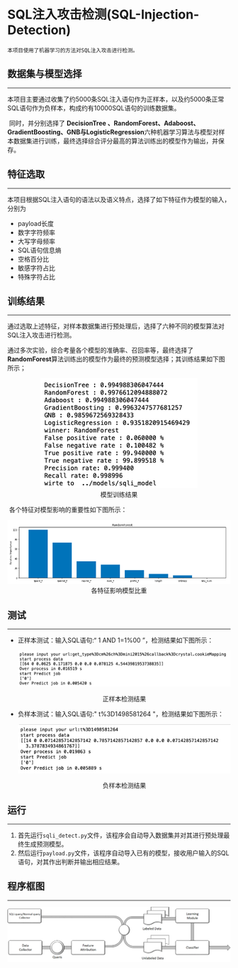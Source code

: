 # SQL注入攻击检测(SQL-Injection-Detection)

```
​本项目使用了机器学习的方法对SQL注入攻击进行检测。
```

## 数据集与模型选择
---
​	本项目主要通过收集了约5000条SQL注入语句作为正样本，以及约5000条正常SQL语句作为负样本，构成约有10000SQL语句的训练数据集。

​	同时，并分别选择了 **DecisionTree 、RandomForest、Adaboost、GradientBoosting、GNB与LogisticRegression**六种机器学习算法与模型对样本数据集进行训练，最终选择综合评分最高的算法训练出的模型作为输出，并保存。

## 特征选取
---
​	本项目根据SQL注入语句的语法以及语义特点，选择了如下特征作为模型的输入，分别为

- payload长度
- 数字字符频率
- 大写字母频率
- SQL语句信息熵
- 空格百分比
- 敏感字符占比
- 特殊字符占比

## 训练结果
---
​	通过选取上述特征，对样本数据集进行预处理后，选择了六种不同的模型算法对SQL注入攻击进行检测。

​	通过多次实验，综合考量各个模型的准确率、召回率等，最终选择了**RandomForest**算法训练出的模型作为最终的预测模型选择；其训练结果如下图所示；

<div align=center><img src=".\image\1.png"></div>
<center> 模型训练结果</center>

​	各个特征对模型影响的重要性如下图所示：

<div align=center><img src=".\image\5.png"></div>
<center>各特征影响模型比重</center>

## 测试
---
- 正样本测试：输入SQL语句:“ 1 AND 1=1%00 ”，检测结果如下图所示：

    ![](.\image\3.png)
    <center>正样本检测结果</center>

- 负样本测试：输入SQL语句:" t%3D1498581264 "，检测结果如下图所示：

    ![](.\image\2.png)
    <center>负样本检测结果</center>

## 运行
---
1. 首先运行``sqli_detect.py``文件，该程序会自动导入数据集并对其进行预处理最终生成预测模型。
2. 然后运行``payload.py``文件，该程序自动导入已有的模型，接收用户输入的SQL语句，对其作出判断并输出相应结果。

## 程序框图
---
<div align=center><img src=".\image\4.png"></div>